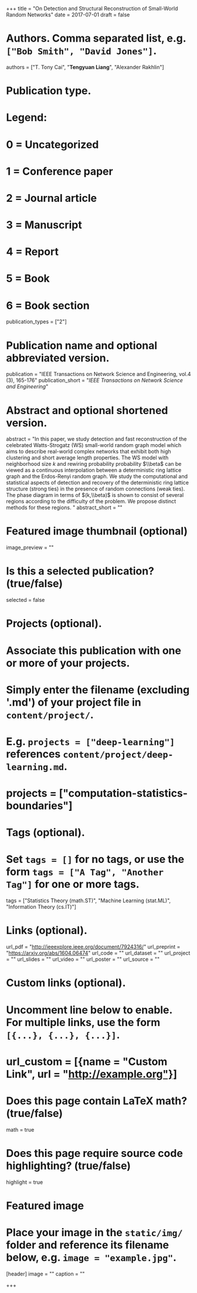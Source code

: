 +++
title = "On Detection and Structural Reconstruction of Small-World Random Networks"
date = 2017-07-01
draft = false

# Authors. Comma separated list, e.g. `["Bob Smith", "David Jones"]`.
authors = ["T. Tony Cai", "**Tengyuan Liang**", "Alexander Rakhlin"]

# Publication type.
# Legend:
# 0 = Uncategorized
# 1 = Conference paper
# 2 = Journal article
# 3 = Manuscript
# 4 = Report
# 5 = Book
# 6 = Book section
publication_types = ["2"]

# Publication name and optional abbreviated version.
publication = "IEEE Transactions on Network Science and Engineering, vol.4 (3), 165-176"
publication_short = "*IEEE Transactions on Network Science and Engineering*"

# Abstract and optional shortened version.
abstract = "In this paper, we study detection and fast reconstruction of the celebrated Watts-Strogatz (WS) small-world random graph model which aims to describe real-world complex networks that exhibit both high clustering and short average length properties. The WS model with neighborhood size $k$ and rewiring probability probability $\\beta$ can be viewed as a continuous interpolation between a deterministic ring lattice graph and the Erdos-Renyi  random graph. We study the computational and statistical aspects of detection and recovery of the deterministic ring lattice structure (strong ties) in the presence of random connections (weak ties). The phase diagram in terms of $(k,\\beta)$ is shown to consist of several regions according to the difficulty of the problem. We propose distinct methods for these regions. "
abstract_short = ""

# Featured image thumbnail (optional)
image_preview = ""

# Is this a selected publication? (true/false)
selected = false

# Projects (optional).
#   Associate this publication with one or more of your projects.
#   Simply enter the filename (excluding '.md') of your project file in `content/project/`.
#   E.g. `projects = ["deep-learning"]` references `content/project/deep-learning.md`.
#   projects = ["computation-statistics-boundaries"]

# Tags (optional).
#   Set `tags = []` for no tags, or use the form `tags = ["A Tag", "Another Tag"]` for one or more tags.
tags = ["Statistics Theory (math.ST)", "Machine Learning (stat.ML)", "Information Theory (cs.IT)"]

# Links (optional).
url_pdf = "http://ieeexplore.ieee.org/document/7924316/"
url_preprint = "https://arxiv.org/abs/1604.06474"
url_code = ""
url_dataset = ""
url_project = ""
url_slides = ""
url_video = ""
url_poster = ""
url_source = ""

# Custom links (optional).
#   Uncomment line below to enable. For multiple links, use the form `[{...}, {...}, {...}]`.
# url_custom = [{name = "Custom Link", url = "http://example.org"}]

# Does this page contain LaTeX math? (true/false)
math = true

# Does this page require source code highlighting? (true/false)
highlight = true

# Featured image
# Place your image in the `static/img/` folder and reference its filename below, e.g. `image = "example.jpg"`.
[header]
image = ""
caption = ""

+++
